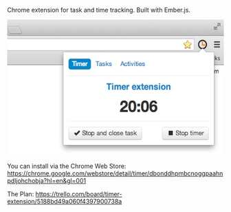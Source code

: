 Chrome extension for task and time tracking. Built with Ember.js.

![Screenshot](timer.jpg)

You can install via the Chrome Web Store: https://chrome.google.com/webstore/detail/timer/dbonddhpmbcnoggpaahnpdljohchobja?hl=en&gl=001

The Plan: https://trello.com/board/timer-extension/5188bd49a060f4397900738a
